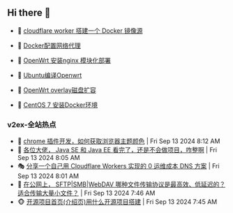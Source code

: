 ## Hi there 👋

<!--
**dkyg666/dkyg666** is a ✨ _special_ ✨ repository because its `README.md` (this file) appears on your GitHub profile.

Here are some ideas to get you started:

- 🔭 I’m currently working on ...
- 🌱 I’m currently learning ...
- 👯 I’m looking to collaborate on ...
- 🤔 I’m looking for help with ...
- 💬 Ask me about ...
- 📫 How to reach me: ...
- 😄 Pronouns: ...
- ⚡ Fun fact: ...
-->

<!-- BLOG-POST-LIST:START -->
- 🦩 [cloudflare worker 搭建一个 Docker 镜像源](http://blog.1996099.xyz/archives/cloudflare-worker-da-jian-yi-ge-docker-jing-xiang-zhan) 

- 🚦 [Docker配置网络代理](http://blog.1996099.xyz/archives/dockerpei-zhi-wang-luo-dai-li) 

- 🫶 [OpenWrt 安装nginx 模块化部署](http://blog.1996099.xyz/archives/openwrt-an-zhuang-nginx-mo-kuai-hua-bu-shu) 

- 🦄 [Ubuntu编译Openwrt](http://blog.1996099.xyz/archives/ubuntuzi-bian-yi-openwrt) 

- 🐻 [OpenWrt overlay磁盘扩容](http://blog.1996099.xyz/archives/openwrt-overlay) 

- 🤖 [CentOS 7 安装Docker环境](http://blog.1996099.xyz/archives/centos-docker) 
<!-- BLOG-POST-LIST:END -->

### v2ex-全站热点
<!-- v2ex:START -->
- 🥸 [chrome 插件开发，如何获取浏览器主题颜色](https://www.v2ex.com/t/1072698#reply0) | Fri Sep 13 2024 8:12 AM
- 🤗 [各位大佬， Java SE 和 Java EE 看完了，还是不会做项目，咋整啊](https://www.v2ex.com/t/1072694#reply9) | Fri Sep 13 2024 8:05 AM
- 🎭 [分享一个自己用 Cloudflare Workers 实现的 0 运维成本 DNS 方案](https://www.v2ex.com/t/1072693#reply4) | Fri Sep 13 2024 8:01 AM
- 🥷 [在公网上， SFTP|SMB|WebDAV 哪种文件传输协议是最高效、低延迟的？适合传输大量小文件？](https://www.v2ex.com/t/1072681#reply7) | Fri Sep 13 2024 7:46 AM
- 🐵 [开源项目首页&lpar;介绍页&rpar;用什么开源项目搭建](https://www.v2ex.com/t/1072680#reply4) | Fri Sep 13 2024 7:45 AM<!-- v2ex:END -->

